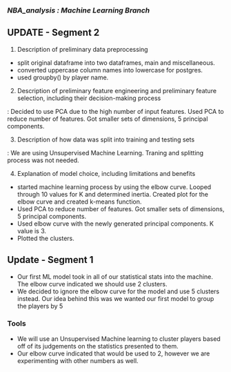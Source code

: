 ### _NBA_analysis : Machine Learning Branch_

## UPDATE - Segment 2

1) Description of preliminary data preprocessing

- split original dataframe into two dataframes, main and miscellaneous.
- converted uppercase column names into lowercase for postgres.
- used groupby() by player name.


2)  Description of preliminary feature engineering and preliminary feature selection, including their decision-making process

:  Decided to use PCA due to the high number of input features. Used PCA to reduce number of features. Got smaller sets of dimensions, 5 principal components.

3)  Description of how data was split into training and testing sets

: We are using Unsupervised Machine Learning. Traning and splitting process was not needed.


4)  Explanation of model choice, including limitations and benefits

* started machine learning process by using the elbow curve. Looped through 10 values for K and determined inertia. Created plot for the elbow curve and created k-means function.
* Used PCA to reduce number of features. Got smaller sets of dimensions, 5 principal components.
* Used elbow curve with the newly generated principal components. K value is 3.
* Plotted the clusters. 




## Update - Segment 1

* Our first ML model took in all of our statistical stats into the machine. The elbow curve indicated we should use 2 clusters. 
* We decided to ignore the elbow curve for the model and use 5 clusters instead. Our idea behind this was we wanted our first model to group the players by 5 

### Tools
* We will use an Unsupervised Machine learning to cluster players based off of its judgements on the statistics presented to them. 
* Our elbow curve indicated that would be used to 2, however we are experimenting with other numbers as well.